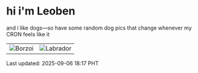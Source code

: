 # hi i'm Leoben

and i like dogs—so have some random dog pics that change whenever my CRON feels like it

|  |  |
|--------|----------|
| ![Borzoi](https://random-dog-vercel.vercel.app/api/random-borzoi?v=1757153869) | ![Labrador](https://random-dog-vercel.vercel.app/api/random-labrador?v=1757153869) |

Last updated: 2025-09-06 18:17 PHT
